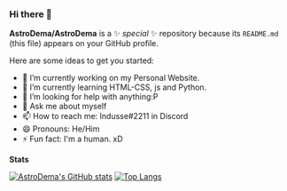 ### Hi there 👋


**AstroDema/AstroDema** is a ✨ _special_ ✨ repository because its `README.md` (this file) appears on your GitHub profile.

Here are some ideas to get you started:

- 🔭 I’m currently working on my Personal Website.
- 🌱 I’m currently learning HTML-CSS, js and Python.
- 🤔 I’m looking for help with anything:P
- 💬 Ask me about myself
- 📫 How to reach me: Indusse#2211 in Discord
- 😄 Pronouns: He/Him
- ⚡ Fun fact: I'm a human. xD

**Stats**

[![AstroDema's GitHub stats](https://github-readme-stats.vercel.app/api?username=AstroDema&theme=dark&show_icons=true)](https://github.com/anuraghazra/github-readme-stats)
[![Top Langs](https://github-readme-stats.vercel.app/api/top-langs/?username=AstroDema&theme=dark&show_icons=true)](https://github.com/anuraghazra/github-readme-stats)
